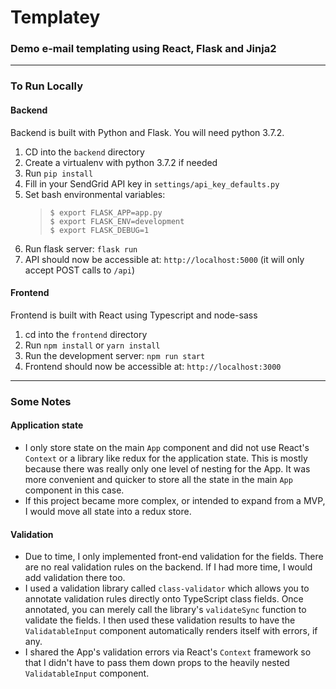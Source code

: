 # Templatey
### Demo e-mail templating using React, Flask and Jinja2

---

### To Run Locally

#### Backend
Backend is built with Python and Flask.  You will need python 3.7.2.

1. CD into the `backend` directory
1. Create a virtualenv with python 3.7.2 if needed
1. Run `pip install`
1. Fill in your SendGrid API key in `settings/api_key_defaults.py`
1. Set bash environmental variables:
    > `$ export FLASK_APP=app.py`<br>
    `$ export FLASK_ENV=development`<br>
    `$ export FLASK_DEBUG=1`<br>
1. Run flask server: `flask run`
1. API should now be accessible at: `http://localhost:5000` (it will only accept POST calls to `/api`)

#### Frontend
Frontend is built with React using Typescript and node-sass

1. cd into the `frontend` directory
1. Run `npm install` or `yarn install`
1. Run the development server: `npm run start`
1. Frontend should now be accessible at: `http://localhost:3000`

---

### Some Notes

#### Application state
* I only store state on the main `App` component and did not use React's `Context` or a library like redux for the application state.  This is mostly because there was really only one level of nesting for the App.
It was more convenient and quicker to store all the state in the main `App` component in this case.  
* If this project became more complex, or intended to expand from a MVP,
I would move all state into a redux store.


#### Validation

* Due to time, I only implemented front-end validation for the fields.  There are no real validation rules
on the backend.  If I had more time, I would add validation there too.
* I used a validation library called `class-validator` which allows you to annotate validation rules 
directly onto TypeScript class fields.  Once annotated, you can merely call the library's `validateSync` function
to validate the fields.  I then used these validation results to have the `ValidatableInput` component automatically renders
itself with errors, if any.
* I shared the App's validation errors via React's `Context` framework so that I didn't have to pass them down props to the heavily nested `ValidatableInput` component.


